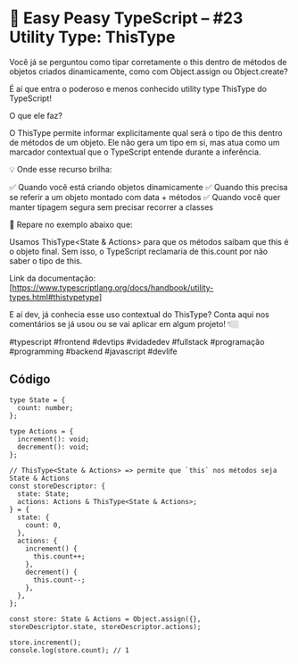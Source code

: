 # 🧠 Easy Peasy TypeScript – #23 Utility Type: ThisType<Type>
Você já se perguntou como tipar corretamente o this dentro de métodos de objetos criados dinamicamente, como com Object.assign ou Object.create?

É aí que entra o poderoso e menos conhecido utility type ThisType<T> do TypeScript!

O que ele faz?

O ThisType<T> permite informar explicitamente qual será o tipo de this dentro de métodos de um objeto. Ele não gera um tipo em si, mas atua como um marcador contextual que o TypeScript entende durante a inferência.

💡 Onde esse recurso brilha:

✅ Quando você está criando objetos dinamicamente
✅ Quando this precisa se referir a um objeto montado com data + métodos
✅ Quando você quer manter tipagem segura sem precisar recorrer a classes

📌 Repare no exemplo abaixo que:

Usamos ThisType<State & Actions> para que os métodos saibam que this é o objeto final.
Sem isso, o TypeScript reclamaria de this.count por não saber o tipo de this.

Link da documentação:[https://www.typescriptlang.org/docs/handbook/utility-types.html#thistypetype]

E aí dev, já conhecia esse uso contextual do ThisType?
Conta aqui nos comentários se já usou ou se vai aplicar em algum projeto! 👇🏼

#typescript #frontend #devtips #vidadedev #fullstack #programação #programming #backend #javascript #devlife

## Código
```
type State = {
  count: number;
};

type Actions = {
  increment(): void;
  decrement(): void;
};

// ThisType<State & Actions> => permite que `this` nos métodos seja State & Actions
const storeDescriptor: {
  state: State;
  actions: Actions & ThisType<State & Actions>;
} = {
  state: {
    count: 0,
  },
  actions: {
    increment() {
      this.count++;
    },
    decrement() {
      this.count--;
    },
  },
};

const store: State & Actions = Object.assign({}, storeDescriptor.state, storeDescriptor.actions);

store.increment();
console.log(store.count); // 1
```